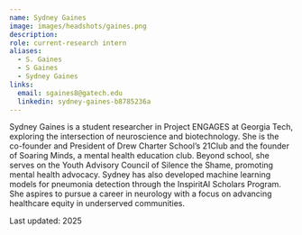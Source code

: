 ```yaml
---
name: Sydney Gaines
image: images/headshots/gaines.png
description: 
role: current-research intern
aliases:
  - S. Gaines
  - S Gaines
  - Sydney Gaines
links:
  email: sgaines8@gatech.edu
  linkedin: sydney-gaines-b8785236a
---
```


Sydney Gaines is a student researcher in Project ENGAGES at Georgia Tech, exploring the intersection of neuroscience and biotechnology. She is the co-founder and President of Drew Charter School’s 21Club and the founder of Soaring Minds, a mental health education club. Beyond school, she serves on the Youth Advisory Council of Silence the Shame, promoting mental health advocacy. Sydney has also developed machine learning models for pneumonia detection through the InspiritAI Scholars Program. She aspires to pursue a career in neurology with a focus on advancing healthcare equity in underserved communities.

Last updated: 2025

